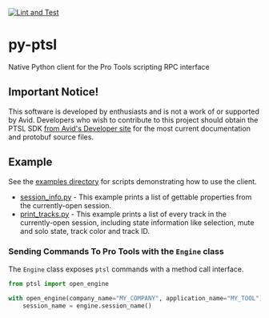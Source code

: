 [![Lint and Test](https://github.com/iluvcapra/py-ptsl/actions/workflows/lint_and_pytest.yml/badge.svg)](https://github.com/iluvcapra/py-ptsl/actions/workflows/lint_and_pytest.yml)

# py-ptsl

Native Python client for the Pro Tools scripting RPC interface

## Important Notice! 

This software is developed by enthusiasts and is not a work of or supported by 
Avid. Developers who wish to contribute to this project should obtain the PTSL 
SDK [from Avid's Developer site](https://developer.avid.com) for the most 
current documentation and protobuf source files.

## Example

See the [examples directory](examples) for scripts demonstrating how to use the
client.

- [session_info.py](examples/session_info.py) - This example 
  prints a list of gettable properties from the currently-open
      session.
- [print_tracks.py](examples/print_tracks.py) - This example prints
  a list of every track in the currently-open session, including state
  information like selection, mute and solo state, track color and 
  track ID.


### Sending Commands To Pro Tools with the `Engine` class

The `Engine` class exposes `ptsl` commands with a method call interface.

```python
from ptsl import open_engine

with open_engine(company_name="MY_COMPANY", application_name="MY_TOOL") as engine:
    session_name = engine.session_name()

```

